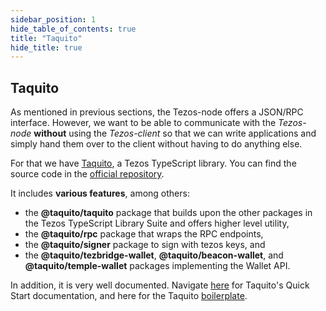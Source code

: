 ```yaml
---
sidebar_position: 1
hide_table_of_contents: true
title: "Taquito"
hide_title: true
---
```

## Taquito

As mentioned in previous sections, the Tezos-node offers a JSON/RPC interface. However, we want to be able to communicate with the _Tezos-node_ **without** using the _Tezos-client_ so that we can write applications and simply hand them over to the client without having to do anything else. 

For that we have [Taquito](https://tezostaquito.io/), a Tezos TypeScript library. You can find the source code in the [official repository](https://github.com/ecadlabs/taquito).

It includes **various features**, among others:

* the **@taquito/taquito** package that builds upon the other packages in the Tezos TypeScript Library Suite and offers higher level utility,
* the **@taquito/rpc** package that wraps the RPC endpoints,
* the **@taquito/signer** package to sign with tezos keys, and
* the **@taquito/tezbridge-wallet**, **@taquito/beacon-wallet**, and **@taquito/temple-wallet** packages implementing the Wallet API.

In addition, it is very well documented. Navigate [here](https://tezostaquito.io/docs/quick_start/) for Taquito's Quick Start documentation, and here for the Taquito [boilerplate](https://github.com/ecadlabs/taquito-boilerplate).

  


